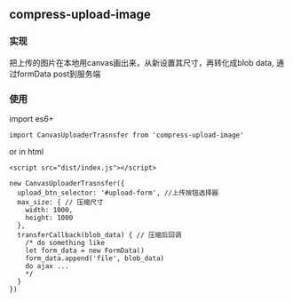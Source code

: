 ## compress-upload-image

### 实现
把上传的图片在本地用canvas画出来，从新设置其尺寸，再转化成blob data,
通过formData post到服务端

### 使用

import es6+
````
import CanvasUploaderTrasnsfer from 'compress-upload-image'
````
or in html
````
<script src="dist/index.js"></script>
````
````
new CanvasUploaderTrasnsfer({
  upload_btn_selector: '#upload-form', //上传按钮选择器
  max_size: { // 压缩尺寸
    width: 1000,
    height: 1000
  },
  transferCallback(blob_data) { // 压缩后回调
    /* do something like
    let form_data = new FormData()
    form_data.append('file', blob_data)
    do ajax ...
    */
  }
})


````
